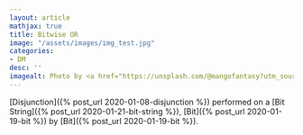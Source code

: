 ```yaml
---
layout: article
mathjax: true
title: Bitwise OR
image: "/assets/images/img_test.jpg"
categories:
- DM
desc: '' 
imagealt: Photo by <a href="https://unsplash.com/@mangofantasy?utm_source=unsplash&utm_medium=referral&utm_content=creditCopyText">Tim Johnson</a> on <a href="https://unsplash.com/s/photos/logic?utm_source=unsplash&utm_medium=referral&utm_content=creditCopyText">Unsplash</a>
---
```


[Disjunction]({% post_url 2020-01-08-disjunction %}) performed on a [Bit String]({% post_url 2020-01-21-bit-string %}), [Bit]({% post_url 2020-01-19-bit %}) by [Bit]({% post_url 2020-01-19-bit %}).